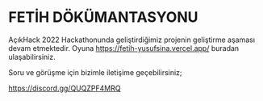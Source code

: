 # FETİH DÖKÜMANTASYONU

AçıkHack 2022 Hackathonunda geliştirdiğimiz projenin geliştirme aşaması devam etmektedir. Oyuna https://fetih-yusufsina.vercel.app/ buradan ulaşabilirsiniz.

Soru ve görüşme için bizimle iletişime geçebilirsiniz;

https://discord.gg/QUQZPF4MRQ
